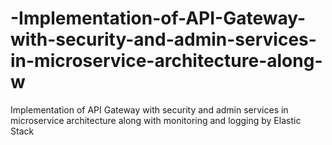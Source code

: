# -Implementation-of-API-Gateway-with-security-and-admin-services-in-microservice-architecture-along-w
 Implementation of API Gateway with security and admin services in microservice architecture along with monitoring and logging by Elastic Stack 

